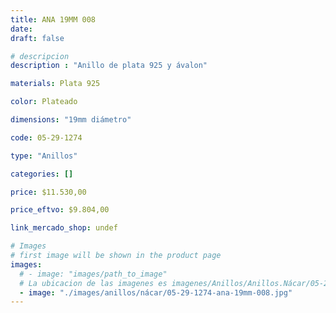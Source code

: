 ```yaml
---
title: ANA 19MM 008
date: 
draft: false

# descripcion
description : "Anillo de plata 925 y ávalon"

materials: Plata 925

color: Plateado

dimensions: "19mm diámetro"

code: 05-29-1274

type: "Anillos"

categories: []

price: $11.530,00

price_eftvo: $9.804,00

link_mercado_shop: undef

# Images
# first image will be shown in the product page
images:
  # - image: "images/path_to_image"
  # La ubicacion de las imagenes es imagenes/Anillos/Anillos.Nácar/05-29-1274-ana-19mm-008
  - image: "./images/anillos/nácar/05-29-1274-ana-19mm-008.jpg"
---
```

